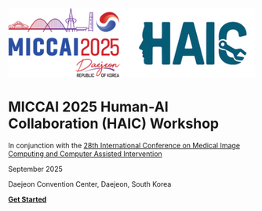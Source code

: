 <!-- Cover page -->

![](images/workshop_banner.png)
# MICCAI 2025 Human-AI Collaboration (HAIC) Workshop

In conjunction with the [28th International Conference on Medical Image Computing and Computer Assisted Intervention](https://conferences.miccai.org/2025/en/default.asp)

September 2025

Daejeon Convention Center, Daejeon, South Korea

[**Get Started**](README)
